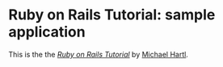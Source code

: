# Ruby on Rails Tutorial: sample application

This is the 
the [*Ruby on Rails Tutorial*](http://railstutorial.org/)
by [Michael Hartl](http://michaelhartl.com/).
